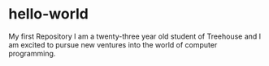 # hello-world
My first Repository
I am a twenty-three year old student of Treehouse and I am excited to pursue new ventures into the world of computer programming.
